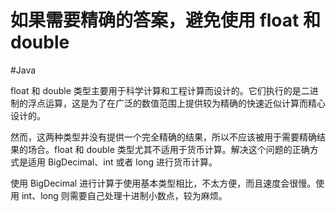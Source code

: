 # 如果需要精确的答案，避免使用 float 和 double
#Java 

float 和 double 类型主要用于科学计算和工程计算而设计的。它们执行的是二进制的浮点运算，这是为了在广泛的数值范围上提供较为精确的快速近似计算而精心设计的。

然而，这两种类型并没有提供一个完全精确的结果，所以不应该被用于需要精确结果的场合。float 和 double 类型尤其不适用于货币计算。解决这个问题的正确方式是适用 BigDecimal、int 或者 long 进行货币计算。

使用 BigDecimal 进行计算于使用基本类型相比，不太方便，而且速度会很慢。使用 int、long 则需要自己处理十进制小数点，较为麻烦。